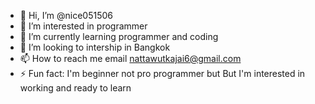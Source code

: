 - 👋 Hi, I’m @nice051506
- 👀 I’m interested in programmer
- 🌱 I’m currently learning programmer and coding
- 💞️ I’m looking to intership in Bangkok
- 📫 How to reach me email nattawutkajai6@gmail.com
- ⚡ Fun fact: I'm beginner not pro programmer but But I'm interested in working and ready to learn 

<!---
nice051506/nice051506 is a ✨ special ✨ repository because its `README.md` (this file) appears on your GitHub profile.
You can click the Preview link to take a look at your changes.
--->
